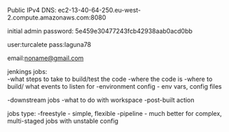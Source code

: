 Public IPv4 DNS:
ec2-13-40-64-250.eu-west-2.compute.amazonaws.com:8080

initial admin password: 5e459e30477243fcb42938aab0acd0bb


user:turcalete
pass:laguna78

email:noname@gmail.com


jenkings jobs:  
-what steps to take to build/test the code
-where the code is
-where to build/ what events to listen for
-environment config - env vars, config files


-downstream jobs
-what to do with workspace
-post-built action


jobs type:
-freestyle - simple, flexible
-pipeline - much better for complex, multi-staged jobs with unstable config